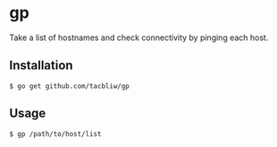 # gp
Take a list of hostnames and check connectivity by pinging each host.
## Installation
```
$ go get github.com/tacbliw/gp
```

## Usage
```
$ gp /path/to/host/list
```

